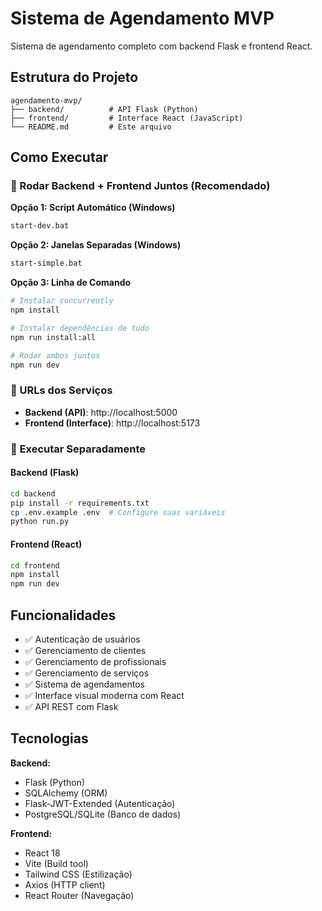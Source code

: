 # Sistema de Agendamento MVP

Sistema de agendamento completo com backend Flask e frontend React.

## Estrutura do Projeto

```
agendamento-mvp/
├── backend/          # API Flask (Python)
├── frontend/         # Interface React (JavaScript)
└── README.md         # Este arquivo
```

## Como Executar

### 🚀 Rodar Backend + Frontend Juntos (Recomendado)

**Opção 1: Script Automático (Windows)**
```bash
start-dev.bat
```

**Opção 2: Janelas Separadas (Windows)**
```bash
start-simple.bat
```

**Opção 3: Linha de Comando**
```bash
# Instalar concurrently
npm install

# Instalar dependências de tudo
npm run install:all

# Rodar ambos juntos
npm run dev
```

### 📱 URLs dos Serviços
- **Backend (API)**: http://localhost:5000
- **Frontend (Interface)**: http://localhost:5173

### 🔧 Executar Separadamente

#### Backend (Flask)
```bash
cd backend
pip install -r requirements.txt
cp .env.example .env  # Configure suas variáveis
python run.py
```

#### Frontend (React)
```bash
cd frontend
npm install
npm run dev
```

## Funcionalidades

- ✅ Autenticação de usuários
- ✅ Gerenciamento de clientes
- ✅ Gerenciamento de profissionais
- ✅ Gerenciamento de serviços
- ✅ Sistema de agendamentos
- ✅ Interface visual moderna com React
- ✅ API REST com Flask

## Tecnologias

**Backend:**
- Flask (Python)
- SQLAlchemy (ORM)
- Flask-JWT-Extended (Autenticação)
- PostgreSQL/SQLite (Banco de dados)

**Frontend:**
- React 18
- Vite (Build tool)
- Tailwind CSS (Estilização)
- Axios (HTTP client)
- React Router (Navegação)